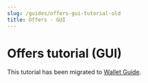 ```yaml
---
slug: /guides/offers-gui-tutorial-old
title: Offers - GUI
---
```


# Offers tutorial (GUI)

This tutorial has been migrated to [Wallet Guide](/getting-started/wallet-guide).
